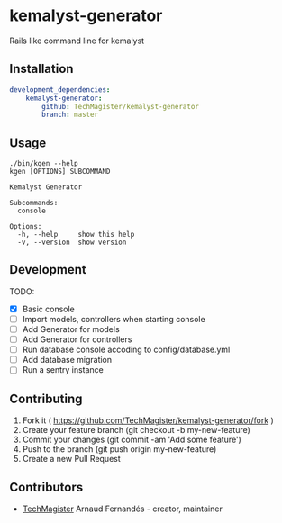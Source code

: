 # kemalyst-generator

Rails like command line for kemalyst

## Installation

``` yaml
development_dependencies:
    kemalyst-generator:
        github: TechMagister/kemalyst-generator
        branch: master
```

## Usage

``` shell
./bin/kgen --help
kgen [OPTIONS] SUBCOMMAND

Kemalyst Generator

Subcommands:
  console

Options:
  -h, --help     show this help
  -v, --version  show version
```

## Development

TODO:
- [x] Basic console
- [ ] Import models, controllers when starting console
- [ ] Add Generator for models
- [ ] Add Generator for controllers
- [ ] Run database console accoding to config/database.yml
- [ ] Add database migration
- [ ] Run a sentry instance

## Contributing

1. Fork it ( https://github.com/TechMagister/kemalyst-generator/fork )
2. Create your feature branch (git checkout -b my-new-feature)
3. Commit your changes (git commit -am 'Add some feature')
4. Push to the branch (git push origin my-new-feature)
5. Create a new Pull Request

## Contributors

- [TechMagister](https://github.com/TechMagister) Arnaud Fernandés - creator, maintainer
